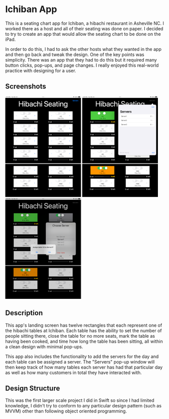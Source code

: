 # Ichiban App

This is a seating chart app for Ichiban, a hibachi restaurant in Asheville NC. I worked there as a host and all of their seating was done on paper. I decided to try to create an app that would allow the seating chart to be done on the iPad.

In order to do this, I had to ask the other hosts what they wanted in the app and then go back and tweak the design. One of the key points was simplicity. There was an app that they had to do this but it required many button clicks, pop-ups, and page changes. I really enjoyed this real-world practice with designing for a user. 

## Screenshots
<div align=left>

<img src="https://raw.githubusercontent.com/jpass23/Ichiban/main/Screenshots/Main%20Screen.png" alt="drawing" width="240"/>

<img src="https://raw.githubusercontent.com/jpass23/Ichiban/main/Screenshots/Add%20Server.png" alt="drawing" width="240"/>

<img src="https://raw.githubusercontent.com/jpass23/Ichiban/main/Screenshots/Set%20Server.png" alt="drawing" width="240"/>

</div>

## Description
This app's landing screen has twelve rectangles that each represent one of the hibachi tables at Ichiban. Each table has the ability to set the number of people sitting there, close the table for no more seats, mark the table as having been cooked, and time how long the table has been sitting, all within a clean design with minimal pop-ups. 

This app also includes the functionality to add the servers for the day and each table can be assigned a server. The "Servers" pop-up window will then keep track of how many tables each server has had that particular day as well as how many customers in total they have interacted with.

## Design Structure
This was the first larger scale project I did in Swift so since I had limited knowledge, I didn't try to conform to any particular design pattern (such as MVVM) other than following object oriented programming.
